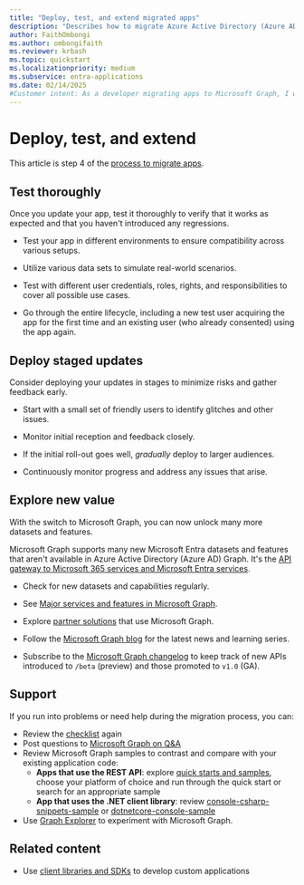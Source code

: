 ```yaml
---
title: "Deploy, test, and extend migrated apps"
description: "Describes how to migrate Azure Active Directory (Azure AD) Graph apps to use the Microsoft Graph APIs."
author: FaithOmbongi
ms.author: ombongifaith
ms.reviewer: krbash
ms.topic: quickstart
ms.localizationpriority: medium
ms.subservice: entra-applications
ms.date: 02/14/2025
#Customer intent: As a developer migrating apps to Microsoft Graph, I want to understand some best practices for confidently deploying changes to my app, so that I can ensure a smooth transition from Azure AD Graph to Microsoft Graph.
---
```


# Deploy, test, and extend

This article is step 4 of the [process to migrate apps](migrate-azure-ad-graph-planning-checklist.md).

## Test thoroughly

Once you update your app, test it thoroughly to verify that it works as expected and that you haven't introduced any regressions.

- Test your app in different environments to ensure compatibility across various setups.

- Utilize various data sets to simulate real-world scenarios.

- Test with different user credentials, roles, rights, and responsibilities to cover all possible use cases.

- Go through the entire lifecycle, including a new test user acquiring the app for the first time and an existing user (who already consented) using the app again.

## Deploy staged updates

Consider deploying your updates in stages to minimize risks and gather feedback early.

- Start with a small set of friendly users to identify glitches and other issues.

- Monitor initial reception and feedback closely.

- If the initial roll-out goes well, *gradually* deploy to larger audiences.

- Continuously monitor progress and address any issues that arise.

## Explore new value

With the switch to Microsoft Graph, you can now unlock many more datasets and features.

Microsoft Graph supports many new Microsoft Entra datasets and features that aren't available in Azure Active Directory (Azure AD) Graph. It's the [API gateway to Microsoft 365 services and Microsoft Entra services](./index.yml).

- Check for new datasets and capabilities regularly.

- See [Major services and features in Microsoft Graph](overview-major-services.md).

- Explore [partner solutions](https://developer.microsoft.com/graph/partners) that use Microsoft Graph.

- Follow the [Microsoft Graph blog](https://developer.microsoft.com/graph/blogs) for the latest news and learning series.

- Subscribe to the [Microsoft Graph changelog](/graph/changelog) to keep track of new APIs introduced to `/beta` (preview) and those promoted to `v1.0` (GA).

## Support

If you run into problems or need help during the migration process, you can:

- Review the [checklist](migrate-azure-ad-graph-planning-checklist.md) again
- Post questions to [Microsoft Graph on Q&A](/answers/topics/microsoft-graph-applications.html) 
- Review Microsoft Graph samples to contrast and compare with your existing application code:
  - **Apps that use the REST API**: explore [quick starts and samples](https://developer.microsoft.com/graph/get-started), choose your platform of choice and run through the quick start or search for an appropriate sample
  - **App that uses the .NET client library**: review [console-csharp-snippets-sample](https://github.com/microsoftgraph/console-csharp-snippets-sample) or [dotnetcore-console-sample](https://github.com/microsoftgraph/dotnetcore-console-sample)
- Use [Graph Explorer](https://aka.ms/ge) to experiment with Microsoft Graph.

## Related content

- Use [client libraries and SDKs](/graph/sdks/sdks-overview) to develop custom applications